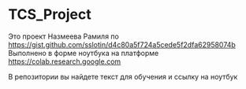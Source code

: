 # TCS_Project

Это проект Назмеева Рамиля по https://gist.github.com/sslotin/d4c80a5f724a5cede5f2dfa62958074b
  Выполнено в форме ноутбука на платформе https://colab.research.google.com

В репозитории вы найдете текст для обучения и ссылку на ноутбук

